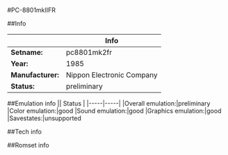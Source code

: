 #PC-8801mkIIFR

##Info

||Info|
|-----|-----|
|**Setname:**|pc8801mk2fr
|**Year:**|1985
|**Manufacturer:**|Nippon Electronic Company
|**Status:**|preliminary

##Emulation info
|| Status |
|-----|-----|
|Overall emulation:|preliminary
|Color emulation:|good
|Sound emulation:|good
|Graphics emulation:|good
|Savestates:|unsupported

##Tech info

##Romset info

<!--- START OF EDITED COMMENT DO NOT TOUCH TEXT ABOVE-->
